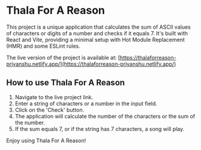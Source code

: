# Thala For A Reason

This project is a unique application that calculates the sum of ASCII values of characters or digits of a number and checks if it equals 7. It's built with React and Vite, providing a minimal setup with Hot Module Replacement (HMR) and some ESLint rules.

The live version of the project is available at: [https://thalaforreason-priyanshu.netlify.app/](https://thalaforreason-priyanshu.netlify.app/)

## How to use Thala For A Reason

1. Navigate to the live project link.
2. Enter a string of characters or a number in the input field.
3. Click on the 'Check' button.
4. The application will calculate the number of the characters or the sum of the number.
5. If the sum equals 7, or if the string has 7 characters, a song will play.

Enjoy using Thala For A Reason!